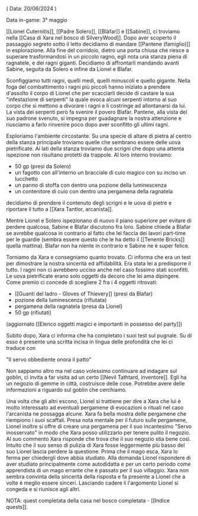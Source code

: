 ( Data: 20/06/2024 )

Data in-game: 3° maggio

[[Lionel Cuternitis]], [[Padre Solero]], [[Blàfar]] e [[Sabine]], ci troviamo nella [[Casa di Xara nel bosco di SilveryWood]]. Dopo aver scoperto il passaggio segreto sotto il letto decidiamo di mandare [[Pantene (famiglio)]] in esplorazione.
Alla fine del corridoio, dietro una porta chiusa che riesce a superare trasformandosi in un piccolo ragno, egli nota una stanza piena di ragnatele, e dei ragni giganti.
Decidiamo di affrontarli mandando avanti Sabine, seguita da Solero e infine da Lionel e Blafar.

Sconfiggiamo tutti ragni, quelli medi, quelli minuscoli e quello gigante. Nella foga del combattimento i ragni più piccoli hanno iniziato a prendere d'assolto il corpo di Lionel che per scacciarli decide di castare la sua "infestazione di serpenti" la quale evoca alcuni serpenti intorno al suo corpo che si mettono a divorare i ragni e li costringe ad allontanarsi da lui. La vista dei serpenti però fa svenire il povero Blafàr.
Pantene, alla vista del suo padrone svenuto, si impegna per guadagnare la nostra attenzione e riusciamo a farlo rinvenire poco dopo aver sconfitto gli ultimi ragni.

Esploriamo l'ambiente circostante. Su una specie di altare di pietra al centro della stanza principale troviamo quelle che sembrano essere delle uova pietrificate. 
Ai lati della stanza troviamo due scrigni che dopo una attenta ispezione non risultano protetti da trappole.
Al loro interno troviamo:
- 50 gp (presi da Solero)
- un fagotto con all'interno un bracciale di cuio magico con su inciso un lucchetto
- un panno di stoffa con dentro una pozione della luminescenza
- un contenitore di cuio con dentro una pergamena della ragnatela

decidiamo di prendere il contenuto degli scrigni e le uova di pietre e riportare il tutto a [[Xara Tantlor, arcanista]].

Mentre Lionel e Solero ispezionano di nuovo il piano superiore per evitare di perdere qualcosa, Sabine e Blafar discutono fra loro.
Sabine chiede a Blafar se avrebbe qualcosa in contrario al fatto che lei faccia dei lavori part-time per le guardie (sembra essere questo che le ha detto il [[Tenente Bricks]] quella mattina).
Blafar non ha niente in contrario e Sabine ne è super felice.

Torniamo da Xara e consegniamo quanto trovato.
Ci informa che era un test per dimostrare la nostra sincerità ed affidabilità. Era stata lei a predisporre il tutto. I ragni non ci avrebbero ucciso anche nel caso fossimo stati sconfitti.
Le uova pietrificate erano solo oggetti da decoro che lei ama dipingere.
Come premio ci concede di scegliere 2 fra i 4 oggetti ritrovati:

- [[Guanti del ladro - Gloves of Thievery]] (presi da Blafar)
- pozione della luminescenza (rifiutata)
- pergamena della ragnatela (presa da Lionel)
- 50 gp (rifiutati)

(aggiornato [[Elenco oggetti magici e importanti in possesso del party]])

Subito dopo, Xara ci informa che ha completato i suoi test sul pugnale. Su di esso è presente una scritta incisa in lingua delle profondità che lei ci traduce con

"Il servo obbediente onora il patto"

Non sappiamo altro ma nel caso volessimo continuare ad indagare sul goblin, ci invita a far visita ad un certo [[Nevil Tathtard, inventore]]. Egli ha un negozio di gemme in città, costruisce delle cose. Potrebbe avere delle informazioni a riguardo sul goblin che cerchiamo.

Una volta che gli altri escono, Lionel si trattiene per dire a Xara che lui è molto interessato ad eventuali pergamene di evocazioni o rituali nel caso l'arcanista ne possagga alcune.
Xara fa bella mostra delle pergamene che riempiono i suoi scaffali.
Presa nota mentale per il futuro sulle pergamene, Lionel inoltre si offre di creare una pergamena per il suo incantesimo "Servo inosservato" in modo che Xara posso utilizzarlo per tenere pulito il negozio. Al suo commento Xara risponde che trova che il suo negozio stia bene così. 
Intuito che il suo senso di pulizia di Xara fosse leggermente più basso del suo Lionel lascia perdere la questione.
Prima che il mago esca, Xara lo ferma per chiedergli dove abbia studiato. Alla domanda Lionel rispondere di aver studiato principalmente come autodidatta e per un certo periodo come apprendista di un mago errante che è passato per il suo villaggio.
Xara non sembra convinta della sincerità della risposta e fa presente a Lionel che a volte è meglio essere sinceri.
Lasciando cadere li l'argomento Lionel si congeda e si riunisce agli altri.

NOTA: quest completata della casa nel bosco completata - [[Indice quests]].